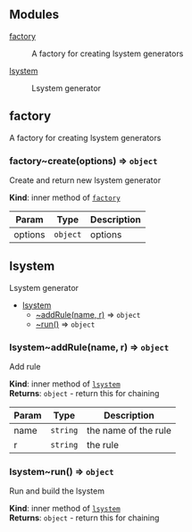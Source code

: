 ## Modules

<dl>
<dt><a href="#module_factory">factory</a></dt>
<dd><p>A factory for creating lsystem generators</p>
</dd>
<dt><a href="#module_lsystem">lsystem</a></dt>
<dd><p>Lsystem generator</p>
</dd>
</dl>

<a name="module_factory"></a>

## factory
A factory for creating lsystem generators

<a name="module_factory..create"></a>

### factory~create(options) ⇒ <code>object</code>
Create and return new lsystem generator

**Kind**: inner method of [<code>factory</code>](#module_factory)  

| Param | Type | Description |
| --- | --- | --- |
| options | <code>object</code> | options |

<a name="module_lsystem"></a>

## lsystem
Lsystem generator


* [lsystem](#module_lsystem)
    * [~addRule(name, r)](#module_lsystem..addRule) ⇒ <code>object</code>
    * [~run()](#module_lsystem..run) ⇒ <code>object</code>

<a name="module_lsystem..addRule"></a>

### lsystem~addRule(name, r) ⇒ <code>object</code>
Add rule

**Kind**: inner method of [<code>lsystem</code>](#module_lsystem)  
**Returns**: <code>object</code> - return this for chaining  

| Param | Type | Description |
| --- | --- | --- |
| name | <code>string</code> | the name of the rule |
| r | <code>string</code> | the rule |

<a name="module_lsystem..run"></a>

### lsystem~run() ⇒ <code>object</code>
Run and build the lsystem

**Kind**: inner method of [<code>lsystem</code>](#module_lsystem)  
**Returns**: <code>object</code> - return this for chaining  
